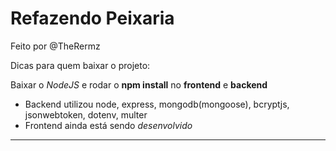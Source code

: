 # Refazendo Peixaria

Feito por @TheRermz

Dicas para quem baixar o projeto:

Baixar o _NodeJS_ e rodar o **npm install** no **frontend** e **backend**

-   Backend utilizou node, express, mongodb(mongoose), bcryptjs, jsonwebtoken, dotenv, multer
-   Frontend ainda está sendo _desenvolvido_

---

